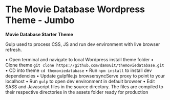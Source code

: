 # The Movie Database Wordpress Theme - Jumbo
**Movie Database Starter Theme**

Gulp used to process CSS, JS and run dev environment with live browser refresh.

• Open terminal and navigate to local Wordpress install theme folder
• Clone theme `git clone https://github.com/damoGit/themoviedatabase.git`
• CD into theme `cd themoviedatabase`
• Run `npm install` to install dev dependencies 
• Update gulpfile.js browsersyncServe proxy to point to your localhost
• Run `gulp` to open dev environment in default browser
• Edit SASS and Javascript files in the source directory. The files are compiled to their respective directories in the assets folder ready for production
